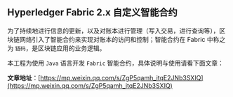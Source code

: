 ## Hyperledger Fabric 2.x 自定义智能合约

为了持续地进行信息的更新，以及对账本进行管理（写入交易，进行查询等），区块链网络引入了智能合约来实现对账本的访问和控制；智能合约在 Fabric 中称之为 `链码`，是区块链应用的业务逻辑。



本工程为使用 `Java` 语言开发 `Fabric` 智能合约，具体说明与使用请看下面文章：



**文章地址**：[https://mp.weixin.qq.com/s/ZgP5qamh_itqE2JNb3SXIQ](https://mp.weixin.qq.com/s/ZgP5qamh_itqE2JNb3SXIQ)